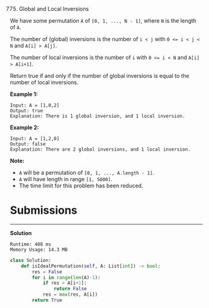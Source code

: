 775. Global and Local Inversions

We have some permutation `A` of `[0, 1, ..., N - 1]`, where `N` is the length of `A`.

The number of (global) inversions is the number of `i < j` with `0 <= i < j < N` and `A[i] > A[j]`.

The number of local inversions is the number of `i` with `0 <= i < N` and `A[i] > A[i+1]`.

Return true if and only if the number of global inversions is equal to the number of local inversions.

**Example 1:**
```
Input: A = [1,0,2]
Output: true
Explanation: There is 1 global inversion, and 1 local inversion.
```

**Example 2:**
```
Input: A = [1,2,0]
Output: false
Explanation: There are 2 global inversions, and 1 local inversion.
```

**Note:**

* `A` will be a permutation of `[0, 1, ..., A.length - 1]`.
* `A` will have length in range `[1, 5000]`.
* The time limit for this problem has been reduced.

# Submissions
---
**Solution**
```
Runtime: 408 ms
Memory Usage: 14.3 MB
```
```python
class Solution:
    def isIdealPermutation(self, A: List[int]) -> bool:
        res = False
        for i in range(len(A)-1):
            if res > A[i+1]:
                return False
            res = max(res, A[i])
        return True
```